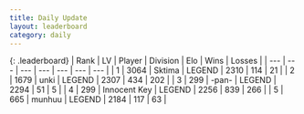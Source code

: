 ```yaml
---
title: Daily Update
layout: leaderboard
category: daily
---
```


{: .leaderboard}
| Rank | LV | Player | Division | Elo | Wins | Losses |
| --- | --- | --- | --- | --- | --- | --- |
| <span data-change="0">1</span> | 3064 | <span title="ID: 353063">Sktima</span> | LEGEND | <span data-change="0">2310</span> | <span data-change="19">114</span> | <span data-change="4">21</span> |
| <span data-change="0">2</span> | 1679 | <span title="ID: 692745">unki</span> | LEGEND | <span data-change="4">2307</span> | <span data-change="1">434</span> | <span data-change="0">202</span> |
| <span data-change="0">3</span> | 299 | <span title="ID: 719486">-pan-</span> | LEGEND | <span data-change="20">2294</span> | <span data-change="9">51</span> | <span data-change="2">5</span> |
| <span data-change="0">4</span> | 299 | <span title="ID: 773025">Innocent Key</span> | LEGEND | <span data-change="57">2256</span> | <span data-change="49">839</span> | <span data-change="11">266</span> |
| <span data-change="8">5</span> | 665 | <span title="ID: 207149">munhuu</span> | LEGEND | <span data-change="37">2184</span> | <span data-change="9">117</span> | <span data-change="3">63</span> |